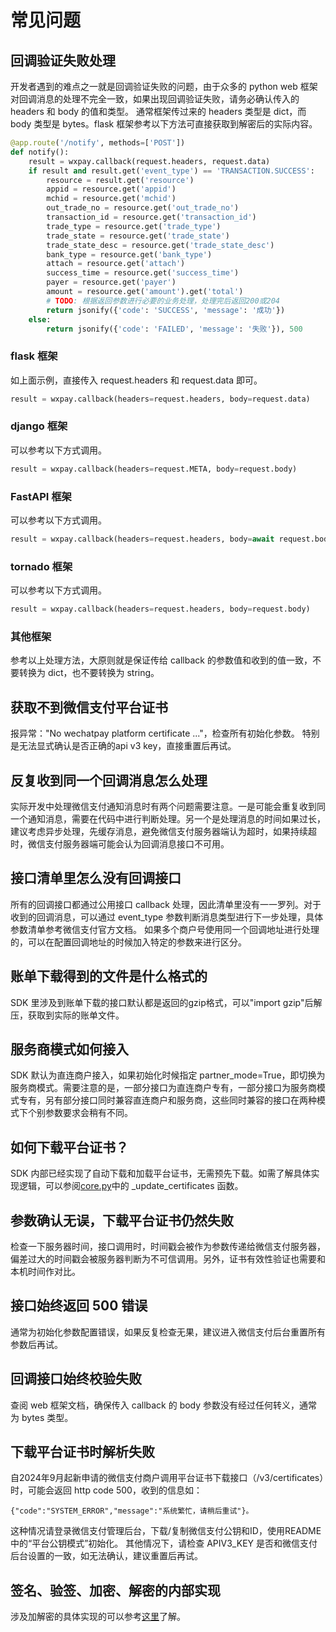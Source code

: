 # 常见问题


## 回调验证失败处理

开发者遇到的难点之一就是回调验证失败的问题，由于众多的 python web 框架对回调消息的处理不完全一致，如果出现回调验证失败，请务必确认传入的 headers 和 body 的值和类型。
通常框架传过来的 headers 类型是 dict，而 body 类型是 bytes。flask 框架参考以下方法可直接获取到解密后的实际内容。

```python
@app.route('/notify', methods=['POST'])
def notify():
    result = wxpay.callback(request.headers, request.data)
    if result and result.get('event_type') == 'TRANSACTION.SUCCESS':
        resource = result.get('resource')
        appid = resource.get('appid')
        mchid = resource.get('mchid')
        out_trade_no = resource.get('out_trade_no')
        transaction_id = resource.get('transaction_id')
        trade_type = resource.get('trade_type')
        trade_state = resource.get('trade_state')
        trade_state_desc = resource.get('trade_state_desc')
        bank_type = resource.get('bank_type')
        attach = resource.get('attach')
        success_time = resource.get('success_time')
        payer = resource.get('payer')
        amount = resource.get('amount').get('total')
        # TODO: 根据返回参数进行必要的业务处理，处理完后返回200或204
        return jsonify({'code': 'SUCCESS', 'message': '成功'})
    else:
        return jsonify({'code': 'FAILED', 'message': '失败'}), 500
```

### flask 框架

如上面示例，直接传入 request.headers 和 request.data 即可。

```python
result = wxpay.callback(headers=request.headers, body=request.data)
```

### django 框架

可以参考以下方式调用。

```python
result = wxpay.callback(headers=request.META, body=request.body)
```

### FastAPI 框架

可以参考以下方式调用。

```python
result = wxpay.callback(headers=request.headers, body=await request.body())
```

### tornado 框架

可以参考以下方式调用。

```python
result = wxpay.callback(headers=request.headers, body=request.body)
```

### 其他框架

参考以上处理方法，大原则就是保证传给 callback 的参数值和收到的值一致，不要转换为 dict，也不要转换为 string。

## 获取不到微信支付平台证书

报异常："No wechatpay platform certificate ..."，检查所有初始化参数。
特别是无法显式确认是否正确的api v3 key，直接重置后再试。

## 反复收到同一个回调消息怎么处理

实际开发中处理微信支付通知消息时有两个问题需要注意。一是可能会重复收到同一个通知消息，需要在代码中进行判断处理。另一个是处理消息的时间如果过长，建议考虑异步处理，先缓存消息，避免微信支付服务器端认为超时，如果持续超时，微信支付服务器端可能会认为回调消息接口不可用。

## 接口清单里怎么没有回调接口

所有的回调接口都通过公用接口 callback 处理，因此清单里没有一一罗列。对于收到的回调消息，可以通过 event_type 参数判断消息类型进行下一步处理，具体参数清单参考微信支付官方文档。
如果多个商户号使用同一个回调地址进行处理的，可以在配置回调地址的时候加入特定的参数来进行区分。

## 账单下载得到的文件是什么格式的

SDK 里涉及到账单下载的接口默认都是返回的gzip格式，可以"import gzip"后解压，获取到实际的账单文件。

## 服务商模式如何接入

SDK 默认为直连商户接入，如果初始化时候指定 partner_mode=True，即切换为服务商模式。需要注意的是，一部分接口为直连商户专有，一部分接口为服务商模式专有，另有部分接口同时兼容直连商户和服务商，这些同时兼容的接口在两种模式下个别参数要求会稍有不同。

## 如何下载平台证书？

SDK 内部已经实现了自动下载和加载平台证书，无需预先下载。如需了解具体实现逻辑，可以参阅[core.py](../wechatpayv3/core.py)中的 \_update_certificates 函数。

## 参数确认无误，下载平台证书仍然失败

检查一下服务器时间，接口调用时，时间戳会被作为参数传递给微信支付服务器，偏差过大的时间戳会被服务器判断为不可信调用。另外，证书有效性验证也需要和本机时间作对比。

## 接口始终返回 500 错误

通常为初始化参数配置错误，如果反复检查无果，建议进入微信支付后台重置所有参数后再试。

## 回调接口始终校验失败

查阅 web 框架文档，确保传入 callback 的 body 参数没有经过任何转义，通常为 bytes 类型。

## 下载平台证书时解析失败

自2024年9月起新申请的微信支付商户调用平台证书下载接口（/v3/certificates）时，可能会返回 http code 500，收到的信息如：
```
{"code":"SYSTEM_ERROR","message":"系统繁忙，请稍后重试"}。
```
这种情况请登录微信支付管理后台，下载/复制微信支付公钥和ID，使用README中的“平台公钥模式”初始化。
其他情况下，请检查 APIV3_KEY 是否和微信支付后台设置的一致，如无法确认，建议重置后再试。

## 签名、验签、加密、解密的内部实现

涉及加解密的具体实现的可以参考[这里](docs/security.md)了解。

